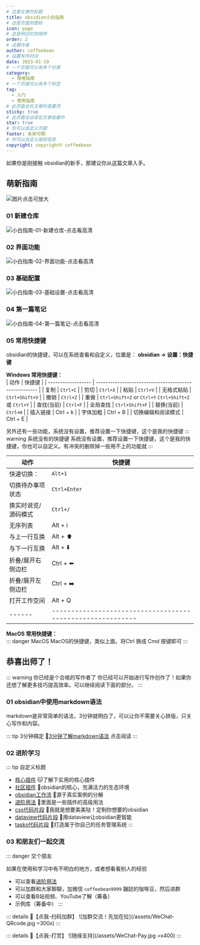 ```yaml
---
# 这是文章的标题
title: obsidian小白指南
# 这是页面的图标
icon: page
# 这是侧边栏的顺序
order: 2
# 设置作者
author: coffeebean
# 设置写作时间
date: 2023-01-19
# 一个页面可以有多个分类
category:
  - 使用指南
# 一个页面可以有多个标签
tag:
  - 入门
  - 使用指南
# 此页面会在文章列表置顶
sticky: true
# 此页面会出现在文章收藏中
star: true
# 你可以自定义页脚
footer: 未来可期
# 你可以自定义版权信息
copyright: copyright© coffeebean
---
```

如果你是刚接触 obsidian的新手，那建议你从这篇文章入手。
## 萌新指南
![图片点击可放大](/assets/obsidian-guide-01.png)  
### 01 新建仓库
![小白指南-01-新建仓库-点击看高清](/assets/obsidian-guide-02.png)  
### 02 界面功能
![小白指南-02-界面功能-点击看高清](/assets/obsidian-guide-03.png)  
### 03 基础配置
![小白指南-03-基础设置-点击看高清](/assets/obsidian-guide-04.png)  
### 04 第一篇笔记
![小白指南-04-第一篇笔记-点击看高清](/assets/obsidian-guide-05.png)  



### 05 常用快捷键
obsidian的快捷键，可以在系统查看和自定义，位置是： **obsidian → 设置：快捷键**

**Windows 常用快捷键：**    
| 动作               | 快捷键                                                |
| ------------------ | ----------------------------------------------------- |
| 复制               | `Ctrl+C`                                              |
| 剪切               | `Ctrl+X`                                              |
| 粘贴               | `Ctrl+V`                                              |
| 无格式粘贴         | `Ctrl+Shift+V`                                        |
| 撤销               | `Ctrl+Z`                                              |
| 重做               | `Ctrl+Shift+Z` or `Ctrl+Y` `Ctrl+Shift+Z` 或 `Ctrl+Y` |
| 查找(当前)         | `Ctrl+F`                                              |
| 全局查找           | `Ctrl+Shift+F`                                        |
| 替换(当前)         | `Ctrl+H`                                              |
| 插入链接           | Ctrl + k                                              |
| 字体加粗           | Ctrl + B                                              |
| 切换编辑和阅读模式 | Ctrl + E                                              |



另外还有一些功能，系统没有设置，推荐设置一下快捷键，这个是我的快捷键
::: warning 系统没有的快捷键
系统没有设置，推荐设置一下快捷键，这个是我的快捷键，你也可以自定义。有冲突的删除掉一些用不上的功能就
:::

| 动作                | 快捷键       |
| ------------------- | ------------ |
| 快速切换：          | `Alt+1`      |
| 切换待办事项状态    | `Ctrl+Enter` |
| 换实时说览/源码模式 | `Ctrl+/`     |
| 无序列表            | Alt + i      |
| 与上一行互换        | Alt + ⬆️      |
| 与下一行互换        | Alt + ⬇️      |
| 折叠/展开右侧边栏   | Ctrl + ⬅️     |
| 折叠/展开左侧边栏   | Ctrl + ➡️     |
| 打开工作空间        | Alt + Q    |
| ------        | ----------------------------------------------------------  |





**MacOS 常用快捷键：**  
::: danger MacOS
MacOS的快捷键，类似上面。将Ctrl 换成 Cmd 按键即可
:::

## 恭喜出师了！
::: warning 你已经是个合格的写作者了
你已经可以开始进行写作创作了！如果你还想了解更多技巧提高效率。可以继续阅读下面的部分。
:::
### 01 obsidian中使用markdown语法
markdown是非常简单的语法，3分钟就明白了，可以让你不需要关心排版，只关心写作和内容。

::: tip 3分钟搞定
🍑[3分钟了解markdown语法](/zh/markdown/) 点击阅读
:::
### 02 进阶学习
::: tip 自定义标题
- [核心插件](./core-plugins/) 🐱了解下实用的核心插件
- [社区插件](../community-plugins) 💯obsidian的核心，充满活力的生态环境
- [obsidian工作流](../workflow) 🎉源于真实案例的分解
- [进阶用法](../advanced/advanced) 🍋里面是一些插件的高级用法
- [css代码片段](css代码片段.md) 🍑我就是想要美美哒！定制你想要的obsidian
- [dataview代码片段](/zh/dataview-snippets) 🥒用dataview让obsidian更智能
- [tasks代码片段](/zh/dataview-snippets) 🥕打造属于你自己的任务管理系统
:::

### 03 和朋友们一起交流
::: danger 交个朋友

如果在使用和学习中有不明白的地方，或者想看看别人的经验
- 可以查看[进阶用法](/zh/advanced)
- 可以加群和大家聊聊，加微信 `coffeebean9999` 蹦跶的咖啡豆，然后进群
- 可以查看B站视频、YouTube了解（筹备）
- 示例库（筹备中）
:::

::: details 🌱【点我-扫码加群】
![加群交流！先加在拉](/assets/WeChat-QRcode.jpg =300x) 
::: 

::: details 🍻【点我-打赏】
![随缘支持](/assets/WeChat-Pay.jpg =x400)
::: 

